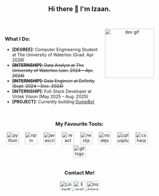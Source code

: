 <div align="center">
  <h2>Hi there 👋 I'm Izaan.</h2>
</div>
<br>

<br>

<div align="center">

  <div style="display: inline-block; text-align: left; vertical-align: top; width: 60%;">
    <h3>What I Do:</h3>
    <ul>
      <li><strong>[DEGREE]:</strong> Computer Engineering Student at The University of Waterloo (Grad. Apr 2028)</li>
      <li><s><strong>[INTERNSHIP]:</strong> Data Analyst at The University of Waterloo (Jan. 2024 – Apr. 2024)</s></li>
      <li><s><strong>[INTERNSHIP]:</strong> Data Engineer at Definity (Sept. 2024 – Dec. 2024)</s></li>
      <li><strong>[INTERNSHIP]:</strong> Full-Stack Developer at Virtek Vision (May 2025 – Aug. 2025)</li>
      <li><strong>[PROJECT]:</strong> Currently building <a href="https://github.com/IzaanQaiser/DumpBot">DumpBot</a></li>
    </ul>
  </div>

  <div style="display: inline-block; vertical-align: top; padding-left: 20px;">
    <img src="https://media.giphy.com/media/3o7TKtnuHOHHUjR38Y/giphy.gif" height="160" alt="dev gif" />
  </div>

</div>


<br>

<div align="center">
  <h3>My Favourite Tools:</h3>
</div>

<div align="center">
  <img src="https://cdn.jsdelivr.net/gh/devicons/devicon/icons/python/python-original.svg" height="40" alt="python logo"  />
  <img width="12" />
  <img src="https://cdn.jsdelivr.net/gh/devicons/devicon/icons/npm/npm-original-wordmark.svg" height="40" alt="npm logo"  />
  <img width="12" />
  <img src="https://cdn.jsdelivr.net/gh/devicons/devicon/icons/javascript/javascript-original.svg" height="40" alt="javascript logo"  />
  <img width="12" />
  <img src="https://cdn.jsdelivr.net/gh/devicons/devicon/icons/react/react-original.svg" height="40" alt="react logo"  />
  <img width="12" />
  <img src="https://cdn.jsdelivr.net/gh/devicons/devicon/icons/nextjs/nextjs-original.svg" height="40" alt="nextjs logo"  />
  <img width="12" />
  <img src="https://cdn.jsdelivr.net/gh/devicons/devicon/icons/nodejs/nodejs-original.svg" height="40" alt="nodejs logo"  />
  <img width="12" />
  <img src="https://cdn.jsdelivr.net/gh/devicons/devicon/icons/cplusplus/cplusplus-original.svg" height="40" alt="cplusplus logo"  />
  <img width="12" />
  <img src="https://cdn.jsdelivr.net/gh/devicons/devicon/icons/csharp/csharp-original.svg" height="40" alt="csharp logo"  />
  <img width="12" />
  <img src="https://cdn.jsdelivr.net/gh/devicons/devicon/icons/git/git-original.svg" height="40" alt="git logo"  />
</div>

<br>

<div align="center">

<h3>Contact Me!</h3>

<p>
  <a href="https://www.linkedin.com/in/izaanq/" target="blank">
    <img src="https://raw.githubusercontent.com/rahuldkjain/github-profile-readme-generator/master/src/images/icons/Social/linked-in-alt.svg" alt="LinkedIn" height="30" width="40" />
  </a>
  <a href="mailto:i2qaiser@uwaterloo.ca" target="blank">
    <img src="https://raw.githubusercontent.com/maurodesouza/profile-readme-generator/master/src/assets/icons/social/microsoft-outlook/default.svg" alt="Email" height="30" width="40" />
  </a>
  <a href="https://www.instagram.com/izaan.qaiser/" target="blank">
    <img src="https://raw.githubusercontent.com/rahuldkjain/github-profile-readme-generator/master/src/images/icons/Social/instagram.svg" alt="Instagram" height="30" width="40" />
  </a>
</p>

</div>




